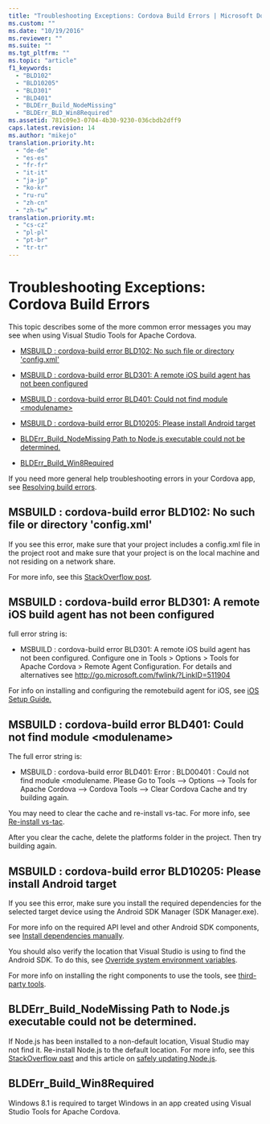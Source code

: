 ```yaml
---
title: "Troubleshooting Exceptions: Cordova Build Errors | Microsoft Docs"
ms.custom: ""
ms.date: "10/19/2016"
ms.reviewer: ""
ms.suite: ""
ms.tgt_pltfrm: ""
ms.topic: "article"
f1_keywords: 
  - "BLD102"
  - "BLD10205"
  - "BLD301"
  - "BLD401"
  - "BLDErr_Build_NodeMissing"
  - "BLDErr_BLD_Win8Required"
ms.assetid: 781c09e3-0704-4b30-9230-036cbdb2dff9
caps.latest.revision: 14
ms.author: "mikejo"
translation.priority.ht: 
  - "de-de"
  - "es-es"
  - "fr-fr"
  - "it-it"
  - "ja-jp"
  - "ko-kr"
  - "ru-ru"
  - "zh-cn"
  - "zh-tw"
translation.priority.mt: 
  - "cs-cz"
  - "pl-pl"
  - "pt-br"
  - "tr-tr"
---
```

# Troubleshooting Exceptions: Cordova Build Errors
This topic describes some of the more common error messages you may see when using Visual Studio Tools for Apache Cordova.  
  
-   [MSBUILD : cordova-build error BLD102: No such file or directory 'config.xml'](#BLD102)  
  
-   [MSBUILD : cordova-build error BLD301: A remote iOS build agent has not been configured](#BLD301)  
  
-   [MSBUILD : cordova-build error BLD401: Could not find module &lt;modulename&gt;](#BLD401)  
  
-   [MSBUILD : cordova-build error BLD10205: Please install Android target](#BLD10205)  
  
-   [BLDErr_Build_NodeMissing Path to Node.js executable could not be determined.](#BLDErr_Build_NodeMissing)  
  
-   [BLDErr_Build_Win8Required](#BLDErr_Build_Win8Required)  
  
 If you need more general help troubleshooting errors in your Cordova app, see [Resolving build errors](https://taco.visualstudio.com/en-us/docs/resolving-build-errors/).  
  
##  <a name="BLD102"></a> MSBUILD : cordova-build error BLD102: No such file or directory 'config.xml'  
 If you see this error, make sure that your project includes a config.xml file in the project root and make sure that your project is on the local machine and not residing on a network share.  
  
 For more info, see this [StackOverflow post](http://stackoverflow.com/questions/27134007/new-cordova-project-gives-the-error-bld00102-no-such-file-or-directory-confi).  
  
##  <a name="BLD301"></a> MSBUILD : cordova-build error BLD301: A remote iOS build agent has not been configured  
 full error string is:  
  
-   MSBUILD : cordova-build error BLD301: A remote iOS build agent has not been configured. Configure one in Tools > Options > Tools for Apache Cordova > Remote Agent Configuration. For details and alternatives see http://go.microsoft.com/fwlink/?LinkID=511904  
  
 For info on installing and configuring the remotebuild agent for iOS, see [iOS Setup Guide.](http://taco.visualstudio.com/en-us/docs/ios-guide/)  
  
##  <a name="BLD401"></a> MSBUILD : cordova-build error BLD401: Could not find module \<modulename>  
 The full error string is:  
  
-   MSBUILD : cordova-build error BLD401: Error : BLD00401 : Could not find module \<modulename. Please Go to Tools --> Options --> Tools for Apache Cordova --> Cordova Tools --> Clear Cordova Cache and try building again.  
  
 You may need to clear the cache and re-install vs-tac. For more info, see [Re-install vs-tac](http://taco.visualstudio.com/en-us/docs/configure-vs-tools-apache-cordova#vstac).  
  
 After you clear the cache, delete the platforms folder in the project. Then try building again.  
  
##  <a name="BLD10205"></a> MSBUILD : cordova-build error BLD10205: Please install Android target  
 If you see this error, make sure you install the required dependencies for the selected target device using the Android SDK Manager (SDK Manager.exe).  
  
 For more info on the required API level and other Android SDK components, see [Install dependencies manually](http://taco.visualstudio.com/en-us/docs/configure-vs-tools-apache-cordova#ThirdParty).  
  
 You should also verify the location that Visual Studio is using to find the Android SDK. To do this, see [Override system environment variables](http://taco.visualstudio.com/en-us/docs/configure-vs-tools-apache-cordova#env-var).  
  
 For more info on installing the right components to use the tools, see [third-party tools](http://taco.visualstudio.com/en-us/docs/install-vs-tools-apache-cordova#choose).  
  
##  <a name="BLDErr_Build_NodeMissing"></a> BLDErr_Build_NodeMissing Path to Node.js executable could not be determined.  
 If Node.js has been installed to a non-default location, Visual Studio may not find it. Re-install Node.js to the default location. For more info, see this [StackOverflow past](http://stackoverflow.com/questions/32203992/vs2015-cordova-apps-blderr-build-nodemissing) and this article on [safely updating Node.js](http://taco.visualstudio.com/en-us/docs/change-node-version/).  
  
##  <a name="BLDErr_Build_Win8Required"></a> BLDErr_Build_Win8Required  
 Windows 8.1 is required to target Windows in an app created using Visual Studio Tools for Apache Cordova.